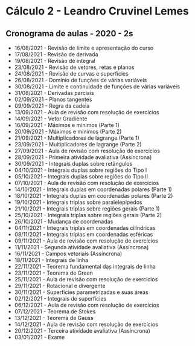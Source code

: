 # Cálculo 2 - Leandro Cruvinel Lemes

## Cronograma de aulas - 2020 - 2s

- 16/08/2021 - 	Revisão de limite e apresentação do curso
- 17/08/2021 - 	Revisão de derivada
- 19/08/2021 - 	Revisão de integral
- 23/08/2021 - 	Revisão de vetores, retas e planos
- 24/08/2021 - 	Revisão de curvas e superfícies
- 26/08/2021 - 	Domínio de funções de várias variáveis
- 30/08/2021 - 	Limite e continuidade de funções de várias variáveis
- 31/08/2021 - 	Derivadas parciais
- 02/09/2021 - 	Planos tangentes
- 09/09/2021 - 	Regra da cadeia
- 13/09/2021 - 	Aula de revisão com resolução de exercícios
- 14/09/2021 - 	Vetor Gradiente
- 16/09/2021 - 	Máximos e mínimos (Parte 1)
- 20/09/2021 - 	Máximos e mínimos (Parte 2)
- 21/09/2021 - 	Multiplicadores de lagrange (Parte 1)
- 23/09/2021 - 	Multiplicadores de lagrange (Parte 2)
- 27/09/2021 - 	Aula de revisão com resolução de exercícios
- 28/09/2021 - 	Primeira atividade avaliativa (Assíncrona)
- 30/09/2021 - 	Integrais duplas sobre retângulos
- 04/10/2021 - 	Integrais duplas sobre regiões do Tipo I
- 05/10/2021 - 	Integrais duplas sobre regiões do Tipo II
- 07/10/2021 - 	Aula de revisão com resolução de exercícios
- 14/10/2021 - 	Integrais duplas em coordenadas polares (Parte 1)
- 18/10/2021 - 	Integrais duplas em coordenadas polares (Parte 2)
- 19/10/2021 - 	Integrais triplas sobre paralelepípedos
- 21/10/2021 - 	Integrais triplas sobre regiões gerais (Parte 1)
- 25/10/2021 - 	Integrais triplas sobre regiões gerais (Parte 2)
- 26/10/2021 - 	Mudança de coordenadas
- 04/11/2021 - 	Integrais triplas em coordenadas cilíndricas
- 08/11/2021 - 	Integrais triplas em coordenadas esféricas
- 09/11/2021 - 	Aula de revisão com resolução de exercícios
- 11/11/2021 - 	Segunda atividade avaliativa (Assíncrona)
- 16/11/2021 - 	Campos vetoriais (Assíncrona)
- 18/11/2021 - 	Integrais de linha
- 22/11/2021 - 	Teorema fundamental das integrais de linha
- 23/11/2021 - 	Teorema de Green
- 25/11/2021 - 	Aula de revisão com resolução de exercícios
- 29/11/2021 - 	Rotacional e divergente
- 30/11/2021 - 	Superfícies parametrizadas e suas áreas
- 02/12/2021 - 	Integrais de superfícies
- 06/12/2021 - 	Aula de revisão com resolução de exercícios
- 07/12/2021 - 	Teorema de Stokes
- 13/12/2021 - 	Teorema de Gauss
- 14/12/2021 - 	Aula de revisão com resolução de exercícios
- 20/12/2021 -  Terceira atividade avaliativa (Assíncrona)
- 03/01/2021 -  Exame
